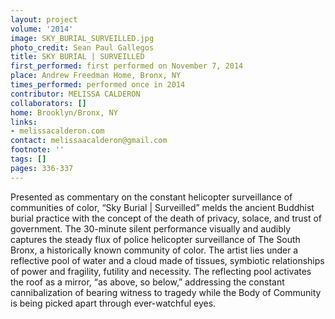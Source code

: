 ```yaml
---
layout: project
volume: '2014'
image: SKY_BURIAL_SURVEILLED.jpg
photo_credit: Sean Paul Gallegos
title: SKY BURIAL | SURVEILLED
first_performed: first performed on November 7, 2014
place: Andrew Freedman Home, Bronx, NY
times_performed: performed once in 2014
contributor: MELISSA CALDERON
collaborators: []
home: Brooklyn/Bronx, NY
links:
- melissacalderon.com
contact: melissaacalderon@gmail.com
footnote: ''
tags: []
pages: 336-337
---
```


Presented as commentary on the constant helicopter surveillance of communities of color, “Sky Burial \| Surveilled” melds the ancient Buddhist burial practice with the concept of the death of privacy, solace, and trust of government. The 30-minute silent performance visually and audibly captures the steady flux of police helicopter surveillance of The South Bronx, a historically known community of color. The artist lies under a reflective pool of water and a cloud made of tissues, symbiotic relationships of power and fragility, futility and necessity. The reflecting pool activates the roof as a mirror, “as above, so below,” addressing the constant cannibalization of bearing witness to tragedy while the Body of Community is being picked apart through ever-watchful eyes.
